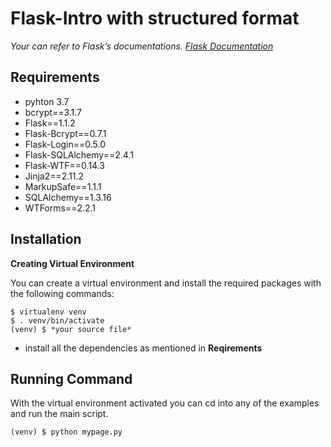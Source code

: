 # Flask-Intro with structured format

*Your can refer to Flask’s documentations.
[Flask Documentation](https://flask.palletsprojects.com/en/1.1.x/)*

## Requirements

- pyhton 3.7
- bcrypt==3.1.7
- Flask==1.1.2
- Flask-Bcrypt==0.7.1
- Flask-Login==0.5.0
- Flask-SQLAlchemy==2.4.1
- Flask-WTF==0.14.3
- Jinja2==2.11.2
- MarkupSafe==1.1.1
- SQLAlchemy==1.3.16
- WTForms==2.2.1

## Installation

**Creating Virtual Environment**

You can create a virtual environment and install the required packages with the following commands:
```
$ virtualenv venv
$ . venv/bin/activate
(venv) $ *your source file*
```

- install all the dependencies as mentioned in **Reqirements**

## Running Command

With the virtual environment activated you can cd into any of the examples and run the main script.
```
(venv) $ python mypage.py
```
